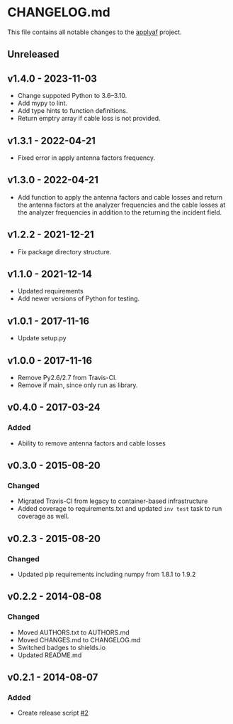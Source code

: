 # CHANGELOG.md

This file contains all notable changes to the [applyaf][] project.

## Unreleased

## v1.4.0 - 2023-11-03

- Change suppoted Python to 3.6–3.10.
- Add mypy to lint.
- Add type hints to function definitions.
- Return emptry array if cable loss is not provided.

## v1.3.1 - 2022-04-21

- Fixed error in apply antenna factors frequency.

## v1.3.0 - 2022-04-21

- Add function to apply the antenna factors and cable losses and return the
  antenna factors at the analyzer frequencies and the cable losses at the
  analyzer frequencies in addition to the returning the incident field.

## v1.2.2 - 2021-12-21

- Fix package directory structure.

## v1.1.0 - 2021-12-14

- Updated requirements
- Add newer versions of Python for testing.

## v1.0.1 - 2017-11-16

- Update setup.py

## v1.0.0 - 2017-11-16

- Remove Py2.6/2.7 from Travis-CI.
- Remove if main, since only run as library.

## v0.4.0 - 2017-03-24

### Added

- Ability to remove antenna factors and cable losses

## v0.3.0 - 2015-08-20

### Changed

- Migrated Travis-CI from legacy to container-based
  infrastructure
- Added coverage to requirements.txt and updated `inv test` task to
  run coverage as well.

## v0.2.3 - 2015-08-20

### Changed

- Updated pip requirements including numpy from 1.8.1 to 1.9.2

## v0.2.2 - 2014-08-08

### Changed

- Moved AUTHORS.txt to AUTHORS.md
- Moved CHANGES.md to CHANGELOG.md
- Switched badges to shields.io
- Updated README.md

## v0.2.1 - 2014-08-07

### Added

- Create release script [#2][]

[#1]: https://github.com/questrail/applyaf/issues/1
[#2]: https://github.com/questrail/applyaf/issues/2
[applyaf]: https://github.com/questrail/applyaf
